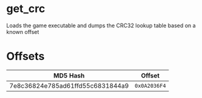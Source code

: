 # get_crc
Loads the game executable and dumps the CRC32 lookup table based on a known offset

# Offsets
|           MD5 Hash               |     Offset   |
| -------------------------------- | ------------ |
| 7e8c36824e785ad61ffd55c6831844a9 | `0x0A2036F4` |